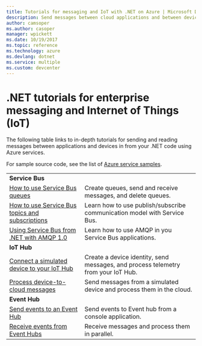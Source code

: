 ```yaml
---
title: Tutorials for messaging and IoT with .NET on Azure | Microsoft Docs
description: Send messages between cloud applications and between devices and the cloud using .NET and Azure services.
author: camsoper
ms.author: casoper
manager: wpickett
ms.date: 10/19/2017
ms.topic: reference
ms.technology: azure
ms.devlang: dotnet
ms.service: multiple
ms.custom: devcenter
---
```


# .NET tutorials for enterprise messaging and Internet of Things (IoT)

The following table links to in-depth tutorials for sending and reading messages between applications and devices in from your .NET code using Azure services.

For sample source code, see the list of [Azure service samples](https://azure.microsoft.com/resources/samples/?platform=dotnet).


| | |
|---|---|
| **Service Bus** | |
| [How to use Service Bus queues][1] | Create queues, send and receive messages, and delete queues. | 
| [How to use Service Bus topics and subscriptions][2] | Learn how to use publish/subscribe communication model with Service Bus.
| [Using Service Bus from .NET with AMQP 1.0][3] | Learn how to use AMQP in you Service Bus applications.
|**IoT Hub**|
| [Connect a simulated device to your IoT Hub][4] | Create a device identity, send messages, and process telemetry from your IoT Hub. |   
| [Process device-to-cloud messages][5] | Send messages from a simulated device and process them in the cloud. |
|**Event Hub**|
| [Send events to an Event Hub][6] | Send events to Event hub from a console application.
| [Receive events from Event Hubs][7] | Receive messages and process them in parallel.


[1]: /azure/service-bus-messaging/service-bus-dotnet-get-started-with-queues
[2]: /azure/service-bus-messaging/service-bus-dotnet-how-to-use-topics-subscriptions
[3]: /azure/service-bus-messaging/service-bus-amqp-dotnet
[4]: /azure/iot-hub/iot-hub-csharp-csharp-getstarted
[5]: /azure/iot-hub/iot-hub-csharp-csharp-process-d2c
[6]: /azure/event-hubs/event-hubs-dotnet-standard-getstarted-send
[7]: /azure/event-hubs/event-hubs-dotnet-standard-getstarted-receive-eph


